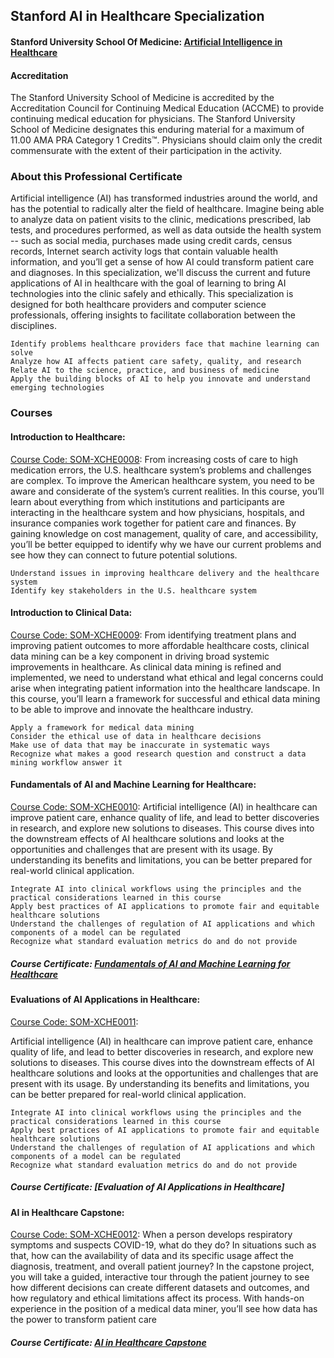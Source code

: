 ## Stanford AI in Healthcare Specialization
#### Stanford University School Of Medicine: [Artificial Intelligence in Healthcare](https://online.stanford.edu/programs/artificial-intelligence-healthcare)
#### Accreditation
The Stanford University School of Medicine is accredited by the Accreditation Council for Continuing Medical Education (ACCME) to provide continuing medical education for physicians. The Stanford University School of Medicine designates this enduring material for a maximum of 11.00 AMA PRA Category 1 Credits™. Physicians should claim only the credit commensurate with the extent of their participation in the activity.

### About this Professional Certificate 
Artificial intelligence (AI) has transformed industries around the world, and has the potential to radically alter the field of healthcare. Imagine being able to analyze data on patient visits to the clinic, medications prescribed, lab tests, and procedures performed, as well as data outside the health system -- such as social media, purchases made using credit cards, census records, Internet search activity logs that contain valuable health information, and you’ll get a sense of how AI could transform patient care and diagnoses. In this specialization, we'll discuss the current and future applications of AI in healthcare with the goal of learning to bring AI technologies into the clinic safely and ethically. This specialization is designed for both healthcare providers and computer science professionals, offering insights to facilitate collaboration between the disciplines.

    Identify problems healthcare providers face that machine learning can solve
    Analyze how AI affects patient care safety, quality, and research
    Relate AI to the science, practice, and business of medicine
    Apply the building blocks of AI to help you innovate and understand emerging technologies

### Courses
#### Introduction to Healthcare:
[Course Code: SOM-XCHE0008](https://online.stanford.edu/courses/som-xche0008-introduction-healthcare):
From increasing costs of care to high medication errors, the U.S. healthcare system’s problems and challenges are complex. To improve the American healthcare system, you need to be aware and considerate of the system’s current realities. In this course, you’ll learn about everything from which institutions and participants are interacting in the healthcare system and how physicians, hospitals, and insurance companies work together for patient care and finances. By gaining knowledge on cost management, quality of care, and accessibility, you’ll be better equipped to identify why we have our current problems and see how they can connect to future potential solutions.

    Understand issues in improving healthcare delivery and the healthcare system
    Identify key stakeholders in the U.S. healthcare system

#### Introduction to Clinical Data:
[Course Code: SOM-XCHE0009](https://online.stanford.edu/courses/som-xche0009-introduction-clinical-data):
From identifying treatment plans and improving patient outcomes to more affordable healthcare costs, clinical data mining can be a key component in driving broad systemic improvements in healthcare. As clinical data mining is refined and implemented, we need to understand what ethical and legal concerns could arise when integrating patient information into the healthcare landscape. In this course, you’ll learn a framework for successful and ethical data mining to be able to improve and innovate the healthcare industry.

    Apply a framework for medical data mining
    Consider the ethical use of data in healthcare decisions
    Make use of data that may be inaccurate in systematic ways
    Recognize what makes a good research question and construct a data mining workflow answer it

#### Fundamentals of AI and Machine Learning for Healthcare:
[Course Code: SOM-XCHE0010](https://online.stanford.edu/courses/som-xche0011-evaluations-ai-applications-healthcare):
Artificial intelligence (AI) in healthcare can improve patient care, enhance quality of life, and lead to better discoveries in research, and explore new solutions to diseases. This course dives into the downstream effects of AI healthcare solutions and looks at the opportunities and challenges that are present with its usage. By understanding its benefits and limitations, you can be better prepared for real-world clinical application.

    Integrate AI into clinical workflows using the principles and the practical considerations learned in this course
    Apply best practices of AI applications to promote fair and equitable healthcare solutions
    Understand the challenges of regulation of AI applications and which components of a model can be regulated
    Recognize what standard evaluation metrics do and do not provide
##### Course Certificate: [Fundamentals of AI and Machine Learning for Healthcare](https://stanford.cloud-cme.com/assets/stanford/Uploads/334690/334690_47055_3.pdf)
####  Evaluations of AI Applications in Healthcare:
[Course Code: SOM-XCHE0011](https://online.stanford.edu/courses/som-xche0011-evaluations-ai-applications-healthcare):


Artificial intelligence (AI) in healthcare can improve patient care, enhance quality of life, and lead to better discoveries in research, and explore new solutions to diseases. This course dives into the downstream effects of AI healthcare solutions and looks at the opportunities and challenges that are present with its usage. By understanding its benefits and limitations, you can be better prepared for real-world clinical application.

    Integrate AI into clinical workflows using the principles and the practical considerations learned in this course
    Apply best practices of AI applications to promote fair and equitable healthcare solutions
    Understand the challenges of regulation of AI applications and which components of a model can be regulated
    Recognize what standard evaluation metrics do and do not provide

##### Course Certificate: [Evaluation of AI Applications in Healthcare]

#### AI in Healthcare Capstone:
[Course Code: SOM-XCHE0012](https://online.stanford.edu/courses/som-xche0012-ai-healthcare-capstone):
When a person develops respiratory symptoms and suspects COVID-19, what do they do? In situations such as that, how can the availability of data and its specific usage affect the diagnosis, treatment, and overall patient journey? In the capstone project, you will take a guided, interactive tour through the patient journey to see how different decisions can create different datasets and outcomes, and how regulatory and ethical limitations affect its process. With hands-on experience in the position of a medical data miner, you’ll see how data has the power to transform patient care

##### Course Certificate: [AI in Healthcare Capstone](https://stanford.cloud-cme.com/assets/stanford/Uploads/334690/334690_39163_3.pdf)
